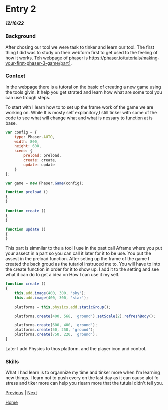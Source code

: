 # Entry 2
##### 12/16/22

### Background
 After chosing our tool we were task to tinker and learn our tool. The first thing I did was to study on their webform first to get used to the feeling of how it works. Teh webpage of phaser is https://phaser.io/tutorials/making-your-first-phaser-3-game/part1.

### Context
 In the webpage there is a tutoral on the basic of creating a new game using the tools givin. It help you get strated and learn how what are some tool you can use trough steps.

To start with I learn how to to set up the frame work of the game we are working on. While It is mosty self explanitory,I still tinker with some of the code to see what will change what and what is nessary to function at is base.
```js
var config = {
    type: Phaser.AUTO,
    width: 800,
    height: 600,
    scene: {
        preload: preload,
        create: create,
        update: update
    }
};

var game = new Phaser.Game(config);

function preload ()
{
}

function create ()
{
}

function update ()
{
}
```
This part is simmilar to the a tool I use in the past call Aframe where you put your assect in a part so you can call it later for it to be use. You put the assest in the preload function. After seting up the frame of the game I created the back groud as the tutariol instruced me to. You will have to into the create function in order for it to show up. I add it to the setting and see what it can do to get a idea on How I can use it my self.
```js
function create ()
{
    this.add.image(400, 300, 'sky');
    this.add.image(400, 300, 'star');
    
    platforms = this.physics.add.staticGroup();

    platforms.create(400, 568, 'ground').setScale(2).refreshBody();

    platforms.create(600, 400, 'ground');
    platforms.create(50, 250, 'ground');
    platforms.create(750, 220, 'ground');
}
```
Later I add Physics to thos platform. and the player icon and control.

### Skills
What I had learn is to organnize my time and tinker more when I'm learning new things. I learn not to push every on the last day as it can cause alot fo stress and tiker more can help you rlearn more that the tutuial didn't tell you.





[Previous](entry01.md) | [Next](entry03.md)

[Home](../README.md)